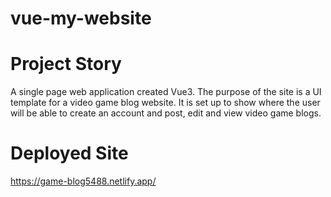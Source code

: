 # vue-my-website

# Project Story

A single page web application created Vue3.  The purpose of the site is a UI template for a video game blog website.  It is set up to show where the user will be able to create an account and post, edit and view video game blogs.  

# Deployed Site

https://game-blog5488.netlify.app/

